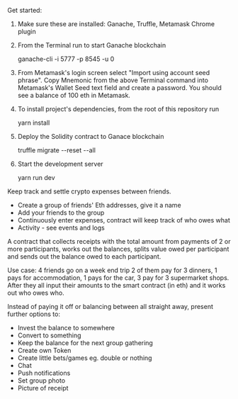 Get started:

1. Make sure these are installed: Ganache, Truffle, Metamask Chrome plugin

2. From the Terminal run to start Ganache blockchain

    ganache-cli -i 5777 -p 8545 -u 0

3. From Metamask's login screen select "Import using account seed phrase". Copy Mnemonic from the above Terminal command into Metamask's Wallet Seed text field and create a password. You should see a balance of 100 eth in Metamask.

4. To install project's dependencies, from the root of this repository run

    yarn install

5. Deploy the Solidity contract to Ganace blockchain

    truffle migrate --reset --all

6. Start the development server

    yarn run dev


Keep track and settle crypto expenses between friends.

- Create a group of friends' Eth addresses, give it a name
- Add your friends to the group
- Continuously enter expenses, contract will keep track of who owes what
- Activity - see events and logs

A contract that collects receipts with the total amount from payments of 2 or more participants, works out the balances, splits value owed per participant and sends out the balance owed to each participant.

Use case: 4 friends go on a week end trip 2 of them pay for 3 dinners, 1 pays for accommodation, 1 pays for the car, 3 pay for 3 supermarket shops. After they all input their amounts to the smart contract (in eth) and it works out who owes who.

Instead of paying it off or balancing between all straight away, present further options to:
- Invest the balance to somewhere
- Convert to something
- Keep the balance for the next group gathering
- Create own Token
- Create little bets/games eg. double or nothing
- Chat
- Push notifications
- Set group photo
- Picture of receipt
